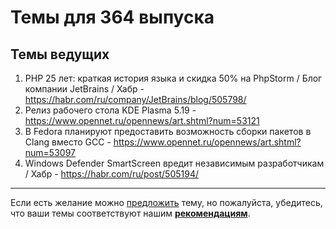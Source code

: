 # Темы для 364 выпуска

## Темы ведущих

1. PHP 25 лет: краткая история языка и скидка 50% на PhpStorm / Блог компании JetBrains / Хабр - https://habr.com/ru/company/JetBrains/blog/505798/
1. Релиз рабочего стола KDE Plasma 5.19 - https://www.opennet.ru/opennews/art.shtml?num=53121
1. В Fedora планируют предоставить возможность сборки пакетов в Clang вместо GCC - https://www.opennet.ru/opennews/art.shtml?num=53097
1. Windows Defender SmartScreen вредит независимым разработчикам / Хабр - https://habr.com/ru/post/505194/

---

Если есть желание можно [предложить](themes_from_listeners.md) тему, но пожалуйста, убедитесь, что ваши темы соответствуют нашим **[рекомендациям](Recommendations_for_the_proposed_topics.md)**.
